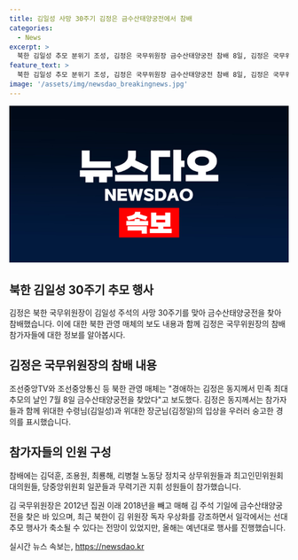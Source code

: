 ```yaml
---
title: 김일성 사망 30주기 김정은 금수산태양궁전에서 참배
categories:
  - News
excerpt: >
  북한 김일성 추모 분위기 조성, 김정은 국무위원장 금수산태양궁전 참배 8일, 김정은 국무위원장이 김일성 주석의 사망 30주기를 맞아 금수산태양궁전을 찾아 참배했다. 이에는 노동당 정치국 상무위원들과 최고인민위원회 대의원들, 무력기관 지휘 성원들이 함께했다. 매체는 김정은 동지께서는 참가자들과 함께 위대한 수령님과 장군님의 입상을 우러러 숭고한 경의를 표시했다고 전했다. 김정은 위원장은 2012년 이래 2018년을 빼고 매해 김 주석 기일에 금수산태양궁전을 찾은 바 있으며, 올해는 예년과 같이 행사를 진행했다.
feature_text: >
  북한 김일성 추모 분위기 조성, 김정은 국무위원장 금수산태양궁전 참배 8일, 김정은 국무위원장이 김일성 주석의 사망 30주기를 맞아 금수산태양궁전을 찾아 참배했다. 이에는 노동당 정치국 상무위원들과 최고인민위원회 대의원들, 무력기관 지휘 성원들이 함께했다. 매체는 김정은 동지께서는 참가자들과 함께 위대한 수령님과 장군님의 입상을 우러러 숭고한 경의를 표시했다고 전했다. 김정은 위원장은 2012년 이래 2018년을 빼고 매해 김 주석 기일에 금수산태양궁전을 찾은 바 있으며, 올해는 예년과 같이 행사를 진행했다.
image: '/assets/img/newsdao_breakingnews.jpg'
---
```


<p><img src="/assets/img/newsdao_breakingnews.jpg" alt="pcversion 속보" /></p>

<h2 data-ke-size="size26">북한 김일성 30주기 추모 행사</h2>

<p data-ke-size="size16">김정은 북한 국무위원장이 김일성 주석의 사망 30주기를 맞아 금수산태양궁전을 찾아 참배했습니다. 이에 대한 북한 관영 매체의 보도 내용과 함께 김정은 국무위원장의 참배 참가자들에 대한 정보를 알아봅시다.</p>

<h2 data-ke-size="size24">김정은 국무위원장의 참배 내용</h2>

<p data-ke-size="size16">조선중앙TV와 조선중앙통신 등 북한 관영 매체는 "경애하는 김정은 동지께서 민족 최대 추모의 날인 7월 8일 금수산태양궁전을 찾았다"고 보도했다. 김정은 동지께서는 참가자들과 함께 위대한 수령님(김일성)과 위대한 장군님(김정일)의 입상을 우러러 숭고한 경의를 표시했습니다.</p>

<h2 data-ke-size="size24">참가자들의 인원 구성</h2>

<p data-ke-size="size16">참배에는 김덕훈, 조용원, 최룡해, 리병철 노동당 정치국 상무위원들과 최고인민위원회 대의원들, 당중앙위원회 일꾼들과 무력기관 지휘 성원들이 참가했습니다.</p>

<p data-ke-size="size16">김 국무위원장은 2012년 집권 이래 2018년을 빼고 매해 김 주석 기일에 금수산태양궁전을 찾은 바 있으며, 최근 북한이 김 위원장 독자 우상화를 강조하면서 일각에서는 선대 추모 행사가 축소될 수 있다는 전망이 있었지만, 올해는 예년대로 행사를 진행했습니다.</p>
실시간 뉴스 속보는, <a href="https://newsdao.kr" rel="dofollow">https://newsdao.kr</a>


